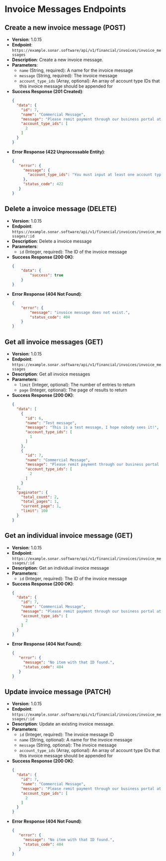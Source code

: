 # Invoice Messages Endpoints

## Create a new invoice message (POST)
- **Version**: 1.0.15
- **Endpoint**: `https://example.sonar.software/api/v1/financial/invoices/invoice_messages`
- **Description**: Create a new invoice message.
- **Parameters**:
    - `name` (String, required): A name for the invoice message
    - `message` (String, required): The invoice message
    - `account_type_ids` (Array, optional): An array of account type IDs that this invoice message should be appended for
- **Success Response (201 Created)**:
    ```json
    {
      "data": {
        "id": 7,
        "name": "Commercial Message",
        "message": "Please remit payment through our business portal at www.example.biz",
        "account_type_ids": [
          2
        ]
      }
    }
    ```
- **Error Response (422 Unprocessable Entity)**:
    ```json
    {
       "error": {
         "message": {
           "account_type_ids": "You must input at least one account type ID."
         },
         "status_code": 422
       }
    }
    ```

## Delete a invoice message (DELETE)
- **Version**: 1.0.15
- **Endpoint**: `https://example.sonar.software/api/v1/financial/invoices/invoice_messages/:id`
- **Description**: Delete a invoice message
- **Parameters**:
    - `id` (Integer, required): The ID of the invoice message
- **Success Response (200 OK)**:
    ```json
    {
        "data": {
            "success": true
        }
    }
    ```
- **Error Response (404 Not Found)**:
    ```json
    {
        "error": {
            "message": "invoice message does not exist.",
            "status_code": 404
        }
    }
    ```

## Get all invoice messages (GET)
- **Version**: 1.0.15
- **Endpoint**: `https://example.sonar.software/api/v1/financial/invoices/invoice_messages`
- **Description**: Get all invoice messages
- **Parameters**:
    - `limit` (Integer, optional): The number of entries to return
    - `page` (Integer, optional): The page of results to return
- **Success Response (200 OK)**:
    ```json
    {
      "data": [
        {
          "id": 6,
          "name": "Test message",
          "message": "This is a test message, I hope nobody sees it!",
          "account_type_ids": [
            1
          ]
        },
        {
          "id": 7,
          "name": "Commercial Message",
          "message": "Please remit payment through our business portal at www.example.biz",
          "account_type_ids": [
            2
          ]
        }
      ],
      "paginator": {
        "total_count": 2,
        "total_pages": 1,
        "current_page": 1,
        "limit": 100
      }
    }
    ```

## Get an individual invoice message (GET)
- **Version**: 1.0.15
- **Endpoint**: `https://example.sonar.software/api/v1/financial/invoices/invoice_messages/:id`
- **Description**: Get an individual invoice message
- **Parameters**:
    - `id` (Integer, required): The ID of the invoice message
- **Success Response (200 OK)**:
    ```json
    {
      "data": {
        "id": 7,
        "name": "Commercial Message",
        "message": "Please remit payment through our business portal at www.example.biz",
        "account_type_ids": [
          2
        ]
      }
    }
    ```
- **Error Response (404 Not Found)**:
    ```json
    {
       "error": {
         "message": "No item with that ID found.",
         "status_code": 404
       }
    }
    ```

## Update invoice message (PATCH)
- **Version**: 1.0.15
- **Endpoint**: `https://example.sonar.software/api/v1/financial/invoices/invoice_messages/:id`
- **Description**: Update an existing invoice message.
- **Parameters**:
    - `id` (Integer, required): The invoice message ID
    - `name` (String, optional): A name for the invoice message
    - `message` (String, optional): The invoice message
    - `account_type_ids` (Array, optional): An array of account type IDs that this invoice message should be appended for
- **Success Response (200 OK)**:
    ```json
    {
      "data": {
        "id": 7,
        "name": "Commercial Message",
        "message": "Please remit payment through our business portal at www.example.software",
        "account_type_ids": [
          2
        ]
      }
    }
    ```
- **Error Response (404 Not Found)**:
    ```json
    {
       "error": {
         "message": "No item with that ID found.",
         "status_code": 404
       }
    }
    ```
```
